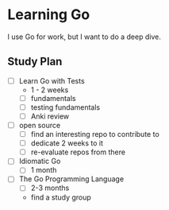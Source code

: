 # Learning Go

I use Go for work, but I want to do a deep dive.
## Study Plan

- [ ] Learn Go with Tests
  - 1 - 2 weeks
  - [ ] fundamentals
  - [ ] testing fundamentals
  - [ ] Anki review
- [ ] open source
  - [ ] find an interesting repo to contribute to
  - [ ] dedicate 2 weeks to it
  - [ ] re-evaluate repos from there
- [ ] Idiomatic Go
  - [ ] 1 month
- [ ] The Go Programming Language
  - [ ] 2-3 months
  - find a study group
